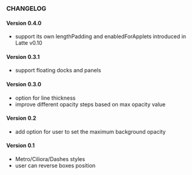 ### CHANGELOG

#### Version 0.4.0

* support its own lengthPadding and enabledForApplets introduced in Latte v0.10

#### Version 0.3.1

* support floating docks and panels

#### Version 0.3.0

* option for line thickness
* improve different opacity steps based on max opacity value

#### Version 0.2

* add option for user to set the maximum background opacity

#### Version 0.1

* Metro/Ciliora/Dashes styles
* user can reverse boxes position

